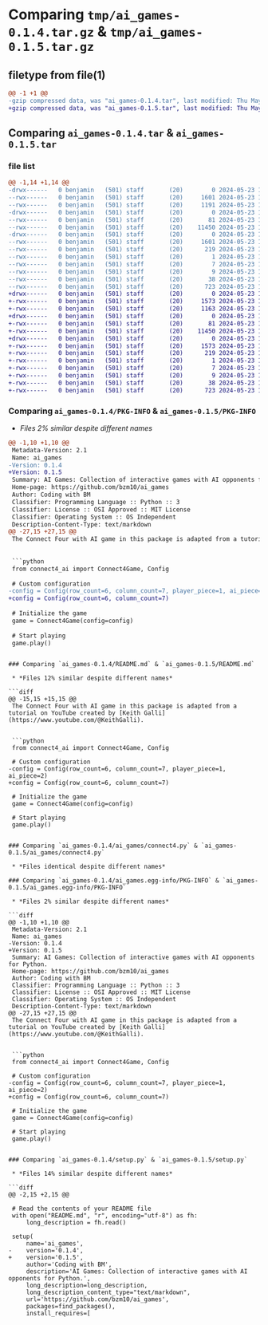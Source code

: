 # Comparing `tmp/ai_games-0.1.4.tar.gz` & `tmp/ai_games-0.1.5.tar.gz`

## filetype from file(1)

```diff
@@ -1 +1 @@
-gzip compressed data, was "ai_games-0.1.4.tar", last modified: Thu May 23 16:09:02 2024, max compression
+gzip compressed data, was "ai_games-0.1.5.tar", last modified: Thu May 23 16:10:18 2024, max compression
```

## Comparing `ai_games-0.1.4.tar` & `ai_games-0.1.5.tar`

### file list

```diff
@@ -1,14 +1,14 @@
-drwx------   0 benjamin   (501) staff       (20)        0 2024-05-23 16:09:02.040000 ai_games-0.1.4/
--rwx------   0 benjamin   (501) staff       (20)     1601 2024-05-23 16:09:02.210000 ai_games-0.1.4/PKG-INFO
--rwx------   0 benjamin   (501) staff       (20)     1191 2024-05-23 14:30:53.000000 ai_games-0.1.4/README.md
-drwx------   0 benjamin   (501) staff       (20)        0 2024-05-23 16:09:02.050000 ai_games-0.1.4/ai_games/
--rwx------   0 benjamin   (501) staff       (20)       81 2024-05-23 15:07:56.000000 ai_games-0.1.4/ai_games/__init__.py
--rwx------   0 benjamin   (501) staff       (20)    11450 2024-05-23 16:08:04.000000 ai_games-0.1.4/ai_games/connect4.py
-drwx------   0 benjamin   (501) staff       (20)        0 2024-05-23 16:09:02.060000 ai_games-0.1.4/ai_games.egg-info/
--rwx------   0 benjamin   (501) staff       (20)     1601 2024-05-23 16:09:01.000000 ai_games-0.1.4/ai_games.egg-info/PKG-INFO
--rwx------   0 benjamin   (501) staff       (20)      219 2024-05-23 16:09:02.000000 ai_games-0.1.4/ai_games.egg-info/SOURCES.txt
--rwx------   0 benjamin   (501) staff       (20)        1 2024-05-23 16:09:01.000000 ai_games-0.1.4/ai_games.egg-info/dependency_links.txt
--rwx------   0 benjamin   (501) staff       (20)        7 2024-05-23 16:09:01.000000 ai_games-0.1.4/ai_games.egg-info/requires.txt
--rwx------   0 benjamin   (501) staff       (20)        9 2024-05-23 16:09:01.000000 ai_games-0.1.4/ai_games.egg-info/top_level.txt
--rwx------   0 benjamin   (501) staff       (20)       38 2024-05-23 16:09:02.210000 ai_games-0.1.4/setup.cfg
--rwx------   0 benjamin   (501) staff       (20)      723 2024-05-23 16:08:53.000000 ai_games-0.1.4/setup.py
+drwx------   0 benjamin   (501) staff       (20)        0 2024-05-23 16:10:18.150000 ai_games-0.1.5/
+-rwx------   0 benjamin   (501) staff       (20)     1573 2024-05-23 16:10:18.250000 ai_games-0.1.5/PKG-INFO
+-rwx------   0 benjamin   (501) staff       (20)     1163 2024-05-23 16:09:52.000000 ai_games-0.1.5/README.md
+drwx------   0 benjamin   (501) staff       (20)        0 2024-05-23 16:10:18.160000 ai_games-0.1.5/ai_games/
+-rwx------   0 benjamin   (501) staff       (20)       81 2024-05-23 15:07:56.000000 ai_games-0.1.5/ai_games/__init__.py
+-rwx------   0 benjamin   (501) staff       (20)    11450 2024-05-23 16:08:04.000000 ai_games-0.1.5/ai_games/connect4.py
+drwx------   0 benjamin   (501) staff       (20)        0 2024-05-23 16:10:18.160000 ai_games-0.1.5/ai_games.egg-info/
+-rwx------   0 benjamin   (501) staff       (20)     1573 2024-05-23 16:10:18.000000 ai_games-0.1.5/ai_games.egg-info/PKG-INFO
+-rwx------   0 benjamin   (501) staff       (20)      219 2024-05-23 16:10:18.000000 ai_games-0.1.5/ai_games.egg-info/SOURCES.txt
+-rwx------   0 benjamin   (501) staff       (20)        1 2024-05-23 16:10:18.000000 ai_games-0.1.5/ai_games.egg-info/dependency_links.txt
+-rwx------   0 benjamin   (501) staff       (20)        7 2024-05-23 16:10:18.000000 ai_games-0.1.5/ai_games.egg-info/requires.txt
+-rwx------   0 benjamin   (501) staff       (20)        9 2024-05-23 16:10:18.000000 ai_games-0.1.5/ai_games.egg-info/top_level.txt
+-rwx------   0 benjamin   (501) staff       (20)       38 2024-05-23 16:10:18.250000 ai_games-0.1.5/setup.cfg
+-rwx------   0 benjamin   (501) staff       (20)      723 2024-05-23 16:10:07.000000 ai_games-0.1.5/setup.py
```

### Comparing `ai_games-0.1.4/PKG-INFO` & `ai_games-0.1.5/PKG-INFO`

 * *Files 2% similar despite different names*

```diff
@@ -1,10 +1,10 @@
 Metadata-Version: 2.1
 Name: ai_games
-Version: 0.1.4
+Version: 0.1.5
 Summary: AI Games: Collection of interactive games with AI opponents for Python.
 Home-page: https://github.com/bzm10/ai_games
 Author: Coding with BM
 Classifier: Programming Language :: Python :: 3
 Classifier: License :: OSI Approved :: MIT License
 Classifier: Operating System :: OS Independent
 Description-Content-Type: text/markdown
@@ -27,15 +27,15 @@
 The Connect Four with AI game in this package is adapted from a tutorial on YouTube created by [Keith Galli](https://www.youtube.com/@KeithGalli). 
 
 
 ```python
 from connect4_ai import Connect4Game, Config
 
 # Custom configuration
-config = Config(row_count=6, column_count=7, player_piece=1, ai_piece=2)
+config = Config(row_count=6, column_count=7)
 
 # Initialize the game
 game = Connect4Game(config=config)
 
 # Start playing
 game.play()
 ```
```

### Comparing `ai_games-0.1.4/README.md` & `ai_games-0.1.5/README.md`

 * *Files 12% similar despite different names*

```diff
@@ -15,15 +15,15 @@
 The Connect Four with AI game in this package is adapted from a tutorial on YouTube created by [Keith Galli](https://www.youtube.com/@KeithGalli). 
 
 
 ```python
 from connect4_ai import Connect4Game, Config
 
 # Custom configuration
-config = Config(row_count=6, column_count=7, player_piece=1, ai_piece=2)
+config = Config(row_count=6, column_count=7)
 
 # Initialize the game
 game = Connect4Game(config=config)
 
 # Start playing
 game.play()
 ```
```

### Comparing `ai_games-0.1.4/ai_games/connect4.py` & `ai_games-0.1.5/ai_games/connect4.py`

 * *Files identical despite different names*

### Comparing `ai_games-0.1.4/ai_games.egg-info/PKG-INFO` & `ai_games-0.1.5/ai_games.egg-info/PKG-INFO`

 * *Files 2% similar despite different names*

```diff
@@ -1,10 +1,10 @@
 Metadata-Version: 2.1
 Name: ai_games
-Version: 0.1.4
+Version: 0.1.5
 Summary: AI Games: Collection of interactive games with AI opponents for Python.
 Home-page: https://github.com/bzm10/ai_games
 Author: Coding with BM
 Classifier: Programming Language :: Python :: 3
 Classifier: License :: OSI Approved :: MIT License
 Classifier: Operating System :: OS Independent
 Description-Content-Type: text/markdown
@@ -27,15 +27,15 @@
 The Connect Four with AI game in this package is adapted from a tutorial on YouTube created by [Keith Galli](https://www.youtube.com/@KeithGalli). 
 
 
 ```python
 from connect4_ai import Connect4Game, Config
 
 # Custom configuration
-config = Config(row_count=6, column_count=7, player_piece=1, ai_piece=2)
+config = Config(row_count=6, column_count=7)
 
 # Initialize the game
 game = Connect4Game(config=config)
 
 # Start playing
 game.play()
 ```
```

### Comparing `ai_games-0.1.4/setup.py` & `ai_games-0.1.5/setup.py`

 * *Files 14% similar despite different names*

```diff
@@ -2,15 +2,15 @@
 
 # Read the contents of your README file
 with open("README.md", "r", encoding="utf-8") as fh:
     long_description = fh.read()
 
 setup(
     name='ai_games',
-    version='0.1.4',
+    version='0.1.5',
     author='Coding with BM',
     description='AI Games: Collection of interactive games with AI opponents for Python.',
     long_description=long_description,
     long_description_content_type="text/markdown",
     url='https://github.com/bzm10/ai_games',
     packages=find_packages(),
     install_requires=[
```

